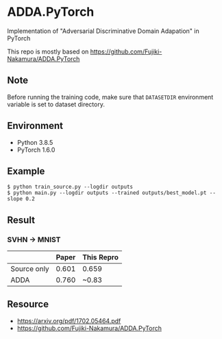 # ADDA.PyTorch
Implementation of "Adversarial Discriminative Domain Adapation" in PyTorch

This repo is mostly based on https://github.com/Fujiki-Nakamura/ADDA.PyTorch

## Note
Before running the training code, make sure that `DATASETDIR` environment variable is set to dataset directory.

## Environment
- Python 3.8.5
- PyTorch 1.6.0

## Example
```
$ python train_source.py --logdir outputs
$ python main.py --logdir outputs --trained outputs/best_model.pt --slope 0.2
```

## Result
### SVHN -> MNIST
| | Paper | This Repro |
| --- | --- | --- |
| Source only | 0.601 | 0.659 |
| ADDA | 0.760 | ~0.83 |

## Resource
- https://arxiv.org/pdf/1702.05464.pdf
- https://github.com/Fujiki-Nakamura/ADDA.PyTorch
